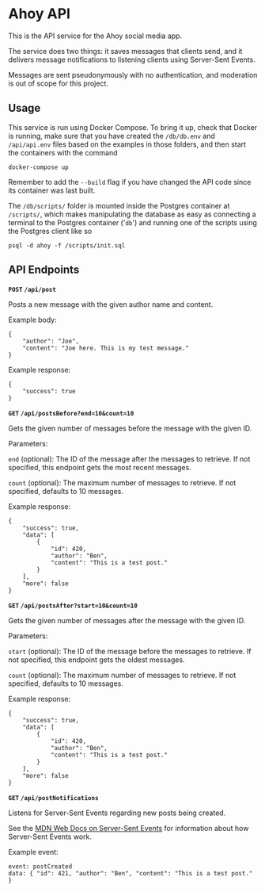 Ahoy API
========

This is the API service for the Ahoy social media app.

The service does two things: it saves messages that clients send, and it delivers message notifications to listening clients using Server-Sent Events.

Messages are sent pseudonymously with no authentication, and moderation is out of scope for this project.

Usage
-----

This service is run using Docker Compose. To bring it up, check that Docker is running, make sure that you have created the `/db/db.env` and `/api/api.env` files based on the examples in those folders, and then start the containers with the command
```
docker-compose up
```
Remember to add the `--build` flag if you have changed the API code since its container was last built.

The `/db/scripts/` folder is mounted inside the Postgres container at `/scripts/`, which makes manipulating the database as easy as connecting a terminal to the Postgres container ('`db`') and running one of the scripts using the Postgres client like so
```
psql -d ahoy -f /scripts/init.sql
```

API Endpoints
---------

**`POST` `/api/post`**

Posts a new message with the given author name and content.

Example body:
```
{
    "author": "Joe",
    "content": "Joe here. This is my test message."
}
```

Example response:
```
{
    "success": true
}
```

**`GET` `/api/postsBefore?end=10&count=10`**

Gets the given number of messages before the message with the given ID.

Parameters:

`end` (optional): The ID of the message after the messages to retrieve. If not specified, this endpoint gets the most recent messages.

`count` (optional): The maximum number of messages to retrieve. If not specified, defaults to 10 messages.

Example response:
```
{
    "success": true,
    "data": [
        {
            "id": 420,
            "author": "Ben",
            "content": "This is a test post."
        }
    ],
    "more": false
}
```

**`GET` `/api/postsAfter?start=10&count=10`**

Gets the given number of messages after the message with the given ID.

Parameters:

`start` (optional): The ID of the message before the messages to retrieve. If not specified, this endpoint gets the oldest messages.

`count` (optional): The maximum number of messages to retrieve. If not specified, defaults to 10 messages.

Example response:
```
{
    "success": true,
    "data": [
        {
            "id": 420,
            "author": "Ben",
            "content": "This is a test post."
        }
    ],
    "more": false
}
```

**`GET` `/api/postNotifications`**

Listens for Server-Sent Events regarding new posts being created.

See the [MDN Web Docs on Server-Sent Events](https://developer.mozilla.org/en-US/docs/Web/API/Server-sent_events) for information about how Server-Sent Events work.

Example event:
```
event: postCreated
data: { "id": 421, "author": "Ben", "content": "This is a test post." }
```